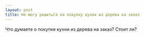 ```yaml
---
layout: post 
title: Не могу решиться на покупку кухни из дерева на заказ 
--- 
```

Что думаете о покупке кухни из дерева на заказ? Стоит ли?
